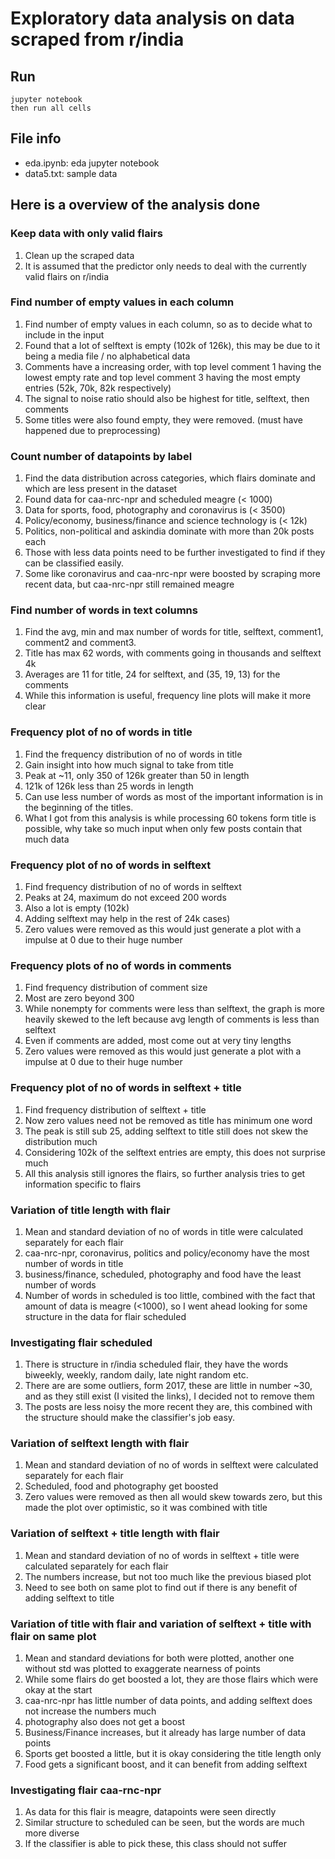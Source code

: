# Exploratory data analysis on data scraped from r/india

## Run
```
jupyter notebook
then run all cells
```

## File info
* eda.ipynb: eda jupyter notebook
* data5.txt: sample data


## Here is a overview of the analysis done

### Keep data with only valid flairs
1. Clean up the scraped data
1. It is assumed that the predictor only needs to deal with the currently valid flairs on r/india

### Find number of empty values in each column
1. Find number of empty values in each column, so as to decide what to include in the input
1. Found that a lot of selftext is empty (102k of 126k), this may be due to it being a media file / no alphabetical data
1. Comments have a increasing order, with top level comment 1 having the lowest empty rate and top level comment 3 having the most empty entries (52k, 70k, 82k respectively)
1. The signal to noise ratio should also be highest for title, selftext, then comments
1. Some titles were also found empty, they were removed. (must have happened due to preprocessing)

### Count number of datapoints by label
1. Find the data distribution across categories, which flairs dominate and which are less present in the dataset
1. Found data for caa-nrc-npr and scheduled meagre (< 1000)
1. Data for sports, food, photography and coronavirus is (< 3500)
1. Policy/economy, business/finance and science technology is (< 12k)
1. Politics, non-political and askindia dominate with more than 20k posts each
1. Those with less data points need to be further investigated to find if they can be classified easily.
1. Some like coronavirus and caa-nrc-npr were boosted by scraping more recent data, but caa-nrc-npr still remained meagre

### Find number of words in text columns
1. Find the avg, min and max number of words for title, selftext, comment1, comment2 and comment3.
1. Title has max 62 words, with comments going in thousands and selftext 4k
1. Averages are 11 for title, 24 for selftext, and (35, 19, 13) for the comments
1. While this information is useful, frequency line plots will make it more clear

### Frequency plot of no of words in title
1. Find the frequency distribution of no of words in title
1. Gain insight into how much signal to take from title
1. Peak at ~11, only 350 of 126k greater than 50 in length
1. 121k of 126k less than 25 words in length
1. Can use less number of words as most of the important information is in the beginning of the titles.
1. What I got from this analysis is while processing 60 tokens form title is possible, why take so much input when only few posts contain that much data

### Frequency plot of no of words in selftext 
1. Find frequency distribution of no of words in selftext
1. Peaks at 24, maximum do not exceed 200 words
1. Also a lot is empty (102k)
1. Adding selftext may help in the rest of 24k cases)
1. Zero values were removed as this would just generate a plot with a impulse at 0 due to their huge number

### Frequency plots of no of words in comments
1. Find frequency distribution of comment size
1. Most are zero beyond 300
1. While nonempty for comments were less than selftext, the graph is more heavily skewed to the left because avg length of comments is less than selftext
1. Even if comments are added, most come out at very tiny lengths
1. Zero values were removed as this would just generate a plot with a impulse at 0 due to their huge number

### Frequency plot of no of words in selftext + title 
1. Find frequency distribution of selftext + title
1. Now zero values need not be removed as title has minimum one word
1. The peak is still sub 25, adding selftext to title still does not skew the distribution much
1. Considering 102k of the selftext entries are empty, this does not surprise much
1. All this analysis still ignores the flairs, so further analysis tries to get information specific to flairs

### Variation of title length with flair
1. Mean and standard deviation of no of words in title were calculated separately for each flair
1. caa-nrc-npr, coronavirus, politics and policy/economy have the most number of words in title
1. business/finance, scheduled, photography and food have the least number of words
1. Number of words in scheduled is too little, combined with the fact that amount of data is meagre (<1000), so I went ahead looking for some structure in the data for flair scheduled

### Investigating flair scheduled
1. There is structure in r/india scheduled flair, they have the words biweekly, weekly, random daily, late night random etc.
1. There are are some outliers, form 2017, these are little in number ~30, and as they still exist (I visited the links), I decided not to remove them
1. The posts are less noisy the more recent they are, this combined with the structure should make the classifier's job easy.

### Variation of selftext length with flair
1. Mean and standard deviation of no of words in selftext were calculated separately for each flair
1. Scheduled, food and photography get boosted
1. Zero values were removed as then all would skew towards zero, but this made the plot over optimistic, so it was combined with title

### Variation of selftext + title length with flair
1. Mean and standard deviation of no of words in selftext + title were calculated separately for each flair
1. The numbers increase, but not too much like the previous biased plot
1. Need to see both on same plot to find out if there is any benefit of adding selftext to title

### Variation of title with flair and variation of selftext + title with flair on same plot
1. Mean and standard deviations for both were plotted, another one without std was plotted to exaggerate nearness of points
1. While some flairs do get boosted a lot, they are those flairs which were okay at the start
1. caa-nrc-npr has little number of data points, and adding selftext does not increase the numbers much
1. photography also does not get a boost
1. Business/Finance increases, but it already has large number of data points
1. Sports get boosted a little, but it is okay considering the title length only
1. Food gets a significant boost, and it can benefit from adding selftext

### Investigating flair caa-rnc-npr
1. As data for this flair is meagre, datapoints were seen directly
1. Similar structure to scheduled can be seen, but the words are much more diverse
1. If the classifier is able to pick these, this class should not suffer

